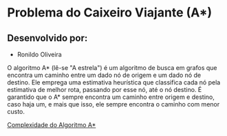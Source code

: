 # Problema do Caixeiro Viajante (A*)

## Desenvolvido por:
 - Ronildo Oliveira
 
O algoritmo A* (lê-se "A estrela") é um algoritmo de busca em grafos que encontra um caminho entre um dado nó de origem e um dado nó de destino. Ele emprega uma estimativa heurística que classifica cada nó pela estimativa de melhor rota, passando por esse nó, até o nó destino. É garantido que o A* sempre encontra um caminho entre origem e destino, caso haja um, e mais que isso, ele sempre encontra o caminho com menor custo.

[Complexidade do Algoritmo A*](http://www.inf.ufrgs.br/~rcpinto/facul/inf05515/Complexidade%20do%20Algoritmo%20A.htm "Complexidade do Algoritmo A*")
